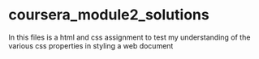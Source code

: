 # coursera_module2_solutions
In this files is a html and css assignment to test my understanding of the various css properties in styling a web document
